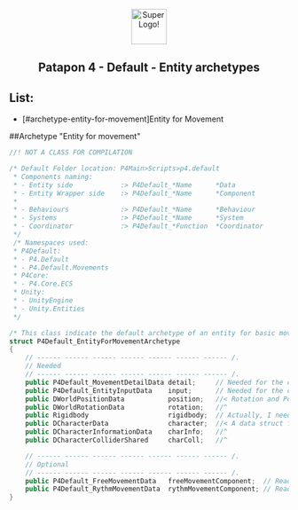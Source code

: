 <html>
    <p align="center">
    <img src="https://pre00.deviantart.net/4960/th/pre/i/2017/334/1/6/_patapon_4_tlb__p4_logo_variant_2_by_guerro323-dbvceq0.png" alt="Super Logo!" width="64" height="64" />
    </p>
    <h2 align="center">
    Patapon 4 - Default - Entity archetypes
    </h2>
</html>

List:
------
- [#archetype-entity-for-movement]Entity for Movement

##Archetype "Entity for movement"
```c#
//! NOT A CLASS FOR COMPILATION

/* Default Folder location: P4Main>Scripts>p4.default
 * Components naming:
 * - Entity side            :> P4Default_*Name      *Data
 * - Entity Wrapper side    :> P4Default_*Name      *Component
 *
 * - Behaviours             :> P4Default_*Name      *Behaviour
 * - Systems                :> P4Default_*Name      *System
 * - Coordinator            :> P4Default_*Function  *Coordinator
 */
 /* Namespaces used:
 * P4Default:
 * - P4.Default
 * - P4.Default.Movements
 * P4Core:
 * - P4.Core.ECS
 * Unity:
 * - UnityEngine
 * - Unity.Entities
 */

/* This class indicate the default archetype of an entity for basic movements (Free and Rythmics) */
struct P4Default_EntityForMovementArchetype
{
    // ------ ------ ------ ------ ------ ------ ------ /.
    // Needed
    // ------ ------ ------ ------ ------ ------ ------ /.
    public P4Default_MovementDetailData detail;     // Needed for the coordinator and systems. (RW for the Coordinator and R for the Systems)
    public P4Default_EntityInputData    input;      // Needed for the coordinator and systems. (RW for the Coordinator and Input system, and R for the other Systems)
    public DWorldPositionData           position;   //< Rotation and Position can be combined to TWorldTransform (RW)
    public DWorldRotationData           rotation;   //^
    public Rigidbody                    rigidbody;  // Actually, I need to think if we reaaaally need a rigidbody
    public DCharacterData               character;  //< A data struct from stormium. I don't know if I keep it.
    public DCharacterInformationData    charInfo;   //^
    public DCharacterColliderShared     charColl;   //^

    // ------ ------ ------ ------ ------ ------ ------ /.
    // Optional
    // ------ ------ ------ ------ ------ ------ ------ /.
    public P4Default_FreeMovementData   freeMovementComponent;  // Read-only
    public P4Default_RythmMovementData  rythmMovementComponent; // Read-only
}
```